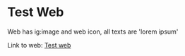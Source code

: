 # Test Web

Web has ig:image and web icon, all texts are 'lorem ipsum'

Link to web: 
[Test web](https://piastq.github.io/ig-image-and-icon/)